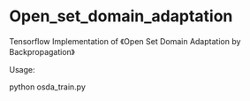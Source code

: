 # Open_set_domain_adaptation

Tensorflow Implementation of 《Open Set Domain Adaptation by Backpropagation》


Usage:

python osda_train.py
